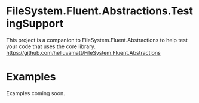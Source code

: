# FileSystem.Fluent.Abstractions.TestingSupport

This project is a companion to FileSystem.Fluent.Abstractions to help test your code that uses the core library. https://github.com/helluvamatt/FileSystem.Fluent.Abstractions

# Examples
Examples coming soon.
